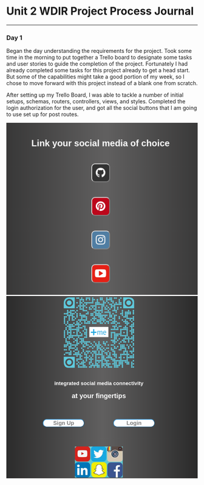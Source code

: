 # Unit 2 WDIR Project Process Journal
---

### Day 1
Began the day understanding the requirements for the project.
Took some time in the morning to put together a Trello board
to designate some tasks and user stories to  guide the completion
of the project. Fortunately I had already completed some tasks for
this project already to get a head start. But some of the
capabilities might take a good portion of my week, so I chose to
move forward with this project instead of a blank one from scratch.

After setting up my Trello Board, I was able to tackle a number of
initial setups, schemas, routers, controllers, views, and styles.
Completed the login authorization for the user, and got all the
social buttons that I am going to use set up for post routes.

![progress1](./progress1.png)
![progress2](./progress2.png)
